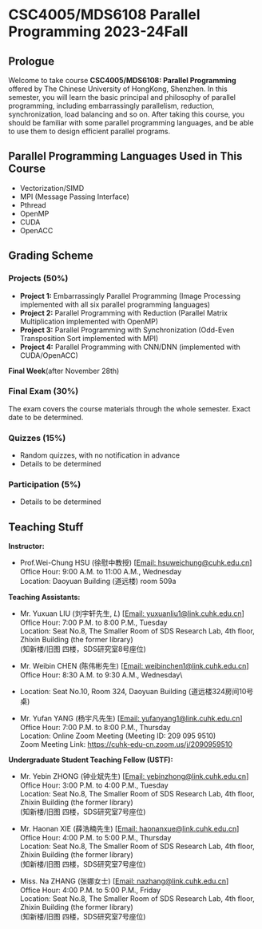 # CSC4005/MDS6108 Parallel Programming 2023-24Fall

## Prologue

Welcome to take course **CSC4005/MDS6108: Parallel Programming** offered by The Chinese University of HongKong, Shenzhen. In
this semester, you will learn the basic principal and philosophy of parallel programming, including embarrassingly
parallelism, reduction, synchronization, load balancing and so on. After taking this course, you should be familiar with
some parallel programming languages, and be able to use them to design efficient parallel
programs.

## Parallel Programming Languages Used in This Course

- Vectorization/SIMD
- MPI (Message Passing Interface)
- Pthread
- OpenMP
- CUDA
- OpenACC

## Grading Scheme

### Projects (50%)

- **Project 1:** Embarrassingly Parallel Programming (Image Processing implemented with all six parallel programming languages)
- **Project 2:** Parallel Programming with Reduction (Parallel Matrix Multiplication implemented with OpenMP)
- **Project 3:** Parallel Programming with Synchronization (Odd-Even Transposition Sort implemented with MPI)
- **Project 4:** Parallel Programming with CNN/DNN (implemented with CUDA/OpenACC)

**Final Week**(after November 28th)

### Final Exam (30%)

The exam covers the course materials through the whole semester. Exact date to be determined.

### Quizzes (15%)
- Random quizzes, with no notification in advance
- Details to be determined

### Participation (5%)
- Details to be determined

## Teaching Stuff

**Instructor:**

- Prof.Wei-Chung HSU (徐慰中教授) [[Email: hsuweichung@cuhk.edu.cn](mailto:hsuweichung@cuhk.edu.cn)]\
  Office Hour: 9:00 A.M. to 11:00 A.M., Wednesday\
  Location: Daoyuan Building (道远楼) room 509a

**Teaching Assistants:**
- Mr. Yuxuan LIU  (刘宇轩先生, *L*) [[Email: yuxuanliu1@link.cuhk.edu.cn](mailto:yuxuanliu1@link.cuhk.edu.cn)]\
  Office Hour: 7:00 P.M. to 8:00 P.M., Tuesday\
  Location: Seat No.8, The Smaller Room of SDS Research Lab, 4th floor, Zhixin Building (the former library)\
  (知新楼/旧图 四楼，SDS研究室8号座位)


- Mr. Weibin CHEN (陈伟彬先生) [[Email: weibinchen1@link.cuhk.edu.cn](mailto:weibinchen1@link.cuhk.edu.cn)]\
  Office Hour: 8:30 A.M. to 9:30 A.M., Wednesday\
- Location: Seat No.10, Room 324, Daoyuan Building (道远楼324房间10号桌)


- Mr. Yufan YANG  (杨宇凡先生) [[Email: yufanyang1@link.cuhk.edu.cn](mailto:yufanyang1@link.cuhk.edu.cn)]\
  Office Hour: 7:00 P.M. to 8:00 P.M., Thursday\
  Location: Online Zoom Meeting (Meeting ID: 209 095 9510)\
  Zoom Meeting Link: https://cuhk-edu-cn.zoom.us/j/2090959510

**Undergraduate Student Teaching Fellow (USTF):**
- Mr. Yebin ZHONG (钟业斌先生) [[Email: yebinzhong@link.cuhk.edu.cn](mailto:yebinzhong@link.cuhk.edu.cn)]\
  Office Hour: 3:00 P.M. to 4:00 P.M., Tuesday\
  Location: Seat No.8, The Smaller Room of SDS Research Lab, 4th floor, Zhixin Building (the former library)\
  (知新楼/旧图 四楼，SDS研究室7号座位)


- Mr. Haonan XIE  (薛浩楠先生) [[Email: haonanxue@link.cuhk.edu.cn](mailto:haonanxue@link.cuhk.edu.cn)]\
  Office Hour: 4:00 P.M. to 5:00 P.M., Thursday\
  Location: Seat No.8, The Smaller Room of SDS Research Lab, 4th floor, Zhixin Building (the former library)\
  (知新楼/旧图 四楼，SDS研究室7号座位)


- Miss. Na ZHANG  (张娜女士)   [[Email: nazhang@link.cuhk.edu.cn](mailto:nazhang@link.cuhk.edu.cn)]\
  Office Hour: 4:00 P.M. to 5:00 P.M., Friday\
  Location: Seat No.8, The Smaller Room of SDS Research Lab, 4th floor, Zhixin Building (the former library)\
  (知新楼/旧图 四楼，SDS研究室7号座位)
